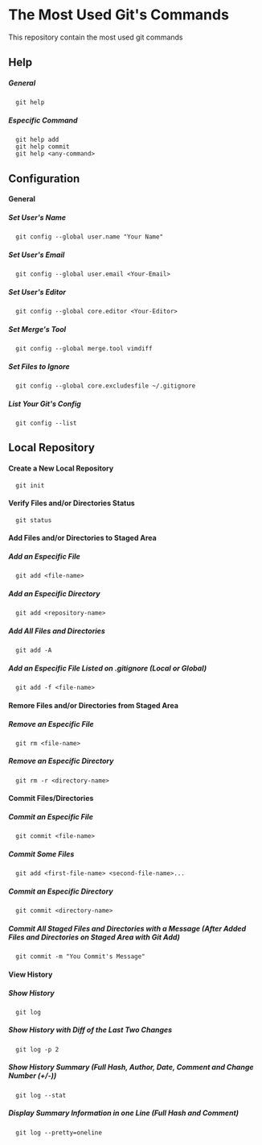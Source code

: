# The Most Used Git's Commands
This repository contain the most used git commands

## Help
##### General
      git help

##### Especific Command
      git help add
      git help commit
      git help <any-command>
      
## Configuration
#### General
##### Set User's Name
      git config --global user.name "Your Name"
      
##### Set User's Email
      git config --global user.email <Your-Email>
      
##### Set User's Editor
      git config --global core.editor <Your-Editor>
      
##### Set Merge's Tool
      git config --global merge.tool vimdiff
      
##### Set Files to Ignore
      git config --global core.excludesfile ~/.gitignore
      
##### List Your Git's Config
      git config --list
      
## Local Repository
#### Create a New Local Repository
      git init
       
#### Verify Files and/or Directories Status
      git status
      
#### Add Files and/or Directories to Staged Area
##### Add an Especific File
      git add <file-name>
      
##### Add an Especific Directory
      git add <repository-name>
      
##### Add All Files and Directories
      git add -A
     
##### Add an Especific File Listed on .gitignore (Local or Global)
      git add -f <file-name>
      
#### Remore Files and/or Directories from Staged Area
##### Remove an Especific File
      git rm <file-name>
      
##### Remove an Especific Directory
      git rm -r <directory-name>
      
#### Commit Files/Directories
##### Commit an Especific File
      git commit <file-name>
      
##### Commit Some Files
      git add <first-file-name> <second-file-name>...
      
##### Commit an Especific Directory
      git commit <directory-name>
      
##### Commit All Staged Files and Directories with a Message (After Added Files and Directories on Staged Area with Git Add)
      git commit -m "You Commit's Message"
      
#### View History
##### Show History
      git log
      
##### Show History with Diff of the Last Two Changes
      git log -p 2
     
##### Show History Summary (Full Hash, Author, Date, Comment and Change Number (+/-))
      git log --stat
      
##### Display Summary Information in one Line (Full Hash and Comment)
      git log --pretty=oneline
